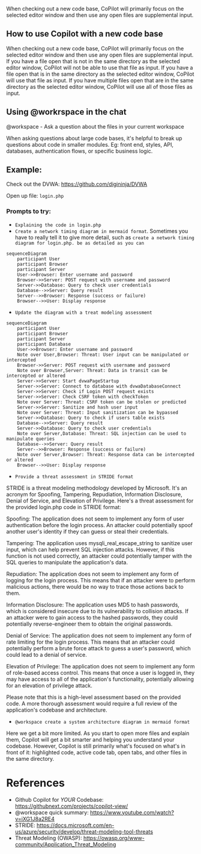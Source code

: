 When checking out a new code base, CoPilot will primarily focus on the selected editor window and then use any open files are supplemental input.

## How to use Copilot with a new code base

When checking out a new code base, CoPilot will primarily focus on the selected editor window and then use any open files are supplemental input.   If you have a file open that is not in the same directory as the selected editor window, CoPilot will not be able to use that file as input.  If you have a file open that is in the same directory as the selected editor window, CoPilot will use that file as input.  If you have multiple files open that are in the same directory as the selected editor window, CoPilot will use all of those files as input.

## Using @workrspace in the chat

@workspace - Ask a question about the files in your current workspace

When asking questions about large code bases, it's helpful to break up questions about code in smaller modules.
Eg: front end, styles, API, databases, authentication flows, or specific business logic.


## Example:

Check out the DVWA: https://github.com/digininja/DVWA

Open up file: `login.php`

### Prompts to try:

* `Explaining the code in login.php`
* `Create a network timing diagram in mermaid format`. Sometimes you have to really tell it to give more detail, such as `create a network timing diagram for login.php. be as detailed as you can`

```mermaid
sequenceDiagram
    participant User
    participant Browser
    participant Server
    User->>Browser: Enter username and password
    Browser->>Server: POST request with username and password
    Server->>Database: Query to check user credentials
    Database-->>Server: Query result
    Server-->>Browser: Response (success or failure)
    Browser-->>User: Display response
```

* `Update the diagram with a treat modeling assessment`

```mermaid
sequenceDiagram
    participant User
    participant Browser
    participant Server
    participant Database
    User->>Browser: Enter username and password
    Note over User,Browser: Threat: User input can be manipulated or intercepted
    Browser->>Server: POST request with username and password
    Note over Browser,Server: Threat: Data in transit can be intercepted or altered
    Server->>Server: Start dvwaPageStartup
    Server->>Server: Connect to database with dvwaDatabaseConnect
    Server->>Server: Check if Login POST request exists
    Server->>Server: Check CSRF token with checkToken
    Note over Server: Threat: CSRF token can be stolen or predicted
    Server->>Server: Sanitize and hash user input
    Note over Server: Threat: Input sanitization can be bypassed
    Server->>Database: Query to check if users table exists
    Database-->>Server: Query result
    Server->>Database: Query to check user credentials
    Note over Server,Database: Threat: SQL injection can be used to manipulate queries
    Database-->>Server: Query result
    Server-->>Browser: Response (success or failure)
    Note over Server,Browser: Threat: Response data can be intercepted or altered
    Browser-->>User: Display response
```

* `Provide a threat assessment in STRIDE format`

STRIDE is a threat modeling methodology developed by Microsoft. It's an acronym for Spoofing, Tampering, Repudiation, Information Disclosure, Denial of Service, and Elevation of Privilege. Here's a threat assessment for the provided login.php code in STRIDE format:

Spoofing: The application does not seem to implement any form of user authentication before the login process. An attacker could potentially spoof another user's identity if they can guess or steal their credentials.

Tampering: The application uses mysqli_real_escape_string to sanitize user input, which can help prevent SQL injection attacks. However, if this function is not used correctly, an attacker could potentially tamper with the SQL queries to manipulate the application's data.

Repudiation: The application does not seem to implement any form of logging for the login process. This means that if an attacker were to perform malicious actions, there would be no way to trace those actions back to them.

Information Disclosure: The application uses MD5 to hash passwords, which is considered insecure due to its vulnerability to collision attacks. If an attacker were to gain access to the hashed passwords, they could potentially reverse-engineer them to obtain the original passwords.

Denial of Service: The application does not seem to implement any form of rate limiting for the login process. This means that an attacker could potentially perform a brute force attack to guess a user's password, which could lead to a denial of service.

Elevation of Privilege: The application does not seem to implement any form of role-based access control. This means that once a user is logged in, they may have access to all of the application's functionality, potentially allowing for an elevation of privilege attack.

Please note that this is a high-level assessment based on the provided code. A more thorough assessment would require a full review of the application's codebase and architecture.

* `@workspace create a system architecture diagram in mermaid format`

Here we get a bit more limited. As you start to open more files and explain them, Copilot will get a bit smarter and helping you understand your codebase. However, Copilot is still primarily what's focused on what's in front of it: highlighted code, active code tab, open tabs, and other files in the same directory.

# References

* Github Copilot for *YOUR* Codebase: https://githubnext.com/projects/copilot-view/
* @workspace quick summary: https://www.youtube.com/watch?v=iXG1J8a2RE4
* STRIDE: https://docs.microsoft.com/en-us/azure/security/develop/threat-modeling-tool-threats
* Threat Modeling (OWASP): https://owasp.org/www-community/Application_Threat_Modeling



